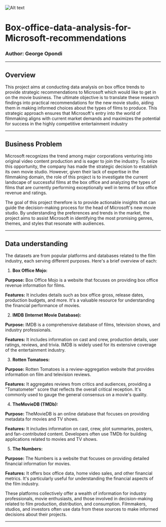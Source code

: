 ![Alt text](<Images/Want to Work on a Movie Set_ Here's What You Could Do—and Earn.jpeg>)



# Box-office-data-analysis-for-Microsoft-recommendations
  ### Author: George Opondi

---

## Overview
This project aims at conducting data analysis on box office trends to provide strategic recommendations to Microsoft which would like to get in on the movie business. The ultimate objective is to translate these research findings into practical recommendations for the new movie studio, aiding them in making informed choices about the types of films to produce. This strategic approach ensures that Microsoft's entry into the world of filmmaking aligns with current market demands and maximizes the potential for success in the highly competitive entertainment industry

---

## Business Problem
Microsoft recognizes the trend among major corporations venturing into original video content production and is eager to join the industry. To seize this opportunity, the company has made the strategic decision to establish its own movie studio. However, given their lack of expertise in the filmmaking domain, the role of this project is to investigate the current landscape of successful films at the box office and analyzing the types of films that are currently performing exceptionally well in terms of box office revenue and ratings. 

The goal of this project therefore is to provide actionable insights that can guide the decision-making process for the head of Microsoft's new movie studio. By understanding the preferences and trends in the market, the project aims to assist Microsoft in identifying the most promising genres, themes, and styles that resonate with audiences.

---

## Data understanding
The datasets are from  popular platforms and databases related to the film industry, each serving different purposes. Here's a brief overview of each:
1. **Box Office Mojo:**

**Purpose:** Box Office Mojo is a website that focuses on providing box office revenue information for films.

**Features:** It includes details such as box office gross, release dates, production budgets, and more. It's a valuable resource for understanding the financial performance of movies.

2. **IMDB (Internet Movie Database):**

**Purpose:** IMDB is a comprehensive database of films, television shows, and industry professionals.

**Features:** It includes information on cast and crew, production details, user ratings, reviews, and trivia. IMDB is widely used for its extensive coverage of the entertainment industry.

3. **Rotten Tomatoes:**

**Purpose:** Rotten Tomatoes is a review-aggregation website that provides information on film and television reviews.

**Features:** It aggregates reviews from critics and audiences, providing a "Tomatometer" score that reflects the overall critical reception. It's commonly used to gauge the general consensus on a movie's quality.

4. **TheMovieDB (TMDb):**

**Purpose:** TheMovieDB is an online database that focuses on providing metadata for movies and TV shows.

**Features:** It includes information on cast, crew, plot summaries, posters, and fan-contributed content. Developers often use TMDb for building applications related to movies and TV shows.

5. **The Numbers:**

**Purpose:** The Numbers is a website that focuses on providing detailed financial information for movies.

**Features:** It offers box office data, home video sales, and other financial metrics. It's particularly useful for understanding the financial aspects of the film industry. 

These platforms collectively offer a wealth of information for industry professionals, movie enthusiasts, and those involved in decision-making related to film production, distribution, and consumption. Filmmakers, studios, and investors often use data from these sources to make informed decisions about their projects.

---


